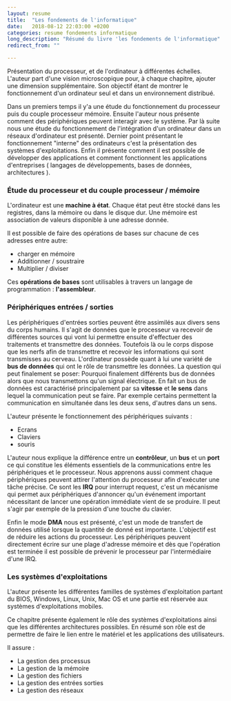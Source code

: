 ```yaml
---
layout: resume
title:  "Les fondements de l'informatique"
date:   2018-08-12 22:03:00 +0200
categories: resume fondements informatique
long_description: "Résumé du livre 'les fondements de l'informatique"
redirect_from: ""

---
```


Présentation du processeur, et de l'ordinateur à différentes échelles. L'auteur part d'une vision microscopique pour, à chaque chapitre, ajouter une dimension supplémentaire. Son objectif étant de montrer le fonctionnement d'un ordinateur seul et dans un environnement distribué.

Dans un premiers temps il y'a une étude du fonctionnement du processeur puis du couple processeur mémoire. Ensuite l'auteur nous présente comment des périphériques peuvent interagir avec le système. Par là suite nous une étude du fonctionnement de l'intégration d'un ordinateur dans un réseaux d'ordinateur est présenté. Dernier point présentant le fonctionnement "interne" des ordinateurs c'est la présentation des systèmes d'exploitations. Enfin il présente comment il est possible de développer des applications et comment fonctionnent les applications d'entreprises (  langages de développements, bases de données, architectures ).

### Étude du processeur et du couple processeur / mémoire

L'ordinateur est une **machine à état**. Chaque état peut être stocké dans les registres, dans la mémoire ou dans le disque dur. Une mémoire est association de valeurs disponible à une adresse donnée.

Il est possible de faire des opérations de bases sur chacune de ces adresses entre autre:
 - charger en mémoire
 - Additionner / soustraire
 - Multiplier / diviser


Ces **opérations de bases** sont utilisables à travers un langage de programmation : **l'assembleur**.


### Périphériques entrées / sorties

Les périphériques d'entrées sorties peuvent être assimilés aux divers sens du corps humains. Il s'agit de données que le processeur va recevoir de différentes sources qui vont lui permettre ensuite d'effectuer des traitements et transmettre des données. Toutefois là ou le corps dispose que les nerfs afin de transmettre et recevoir les informations qui sont transmisses au cerveau. L'ordinateur possède quant à lui une variété de **bus de données** qui ont le rôle de transmettre les données. La question qui peut finalement se poser: Pourquoi finalement différents bus de données alors que nous transmettons qu'un signal électrique. En fait un bus de données est caractérisé principalement par sa **vitesse** et **le sens** dans lequel la communication peut se faire. Par exemple certains permettent la communication en simultanée dans les deux sens, d'autres dans un sens.

L'auteur présente le fonctionnement des périphériques suivants :
- Ecrans
- Claviers
- souris

L'auteur nous explique la différence entre un **contrôleur**, un **bus** et un **port** ce qui constitue les éléments essentiels de la communications entre les périphériques et le processeur. Nous apprenons aussi comment chaque périphériques peuvent attirer l'attention du processeur afin d'exécuter une tâche précise. Ce sont les **IRQ** pour interrupt request, c'est un mécanisme qui permet aux périphériques d'annoncer qu'un événement important nécessitant de lancer une opération immédiate vient de se produire. Il peut s'agir par exemple de la pression d'une touche du clavier.

Enfin le mode **DMA** nous est présenté, c'est un mode de transfert de données utilisé lorsque la quantité de donné est importante. L'objectif est de réduire les actions du processeur. Les périphériques peuvent directement écrire sur une plage d'adresse mémoire et dès que l'opération est terminée il est possible de prévenir le processeur par l'intermédiaire d'une IRQ.


### Les systèmes d'exploitations

L'auteur présente les différentes familles de systèmes d'exploitation partant du BIOS, Windows, Linux, Unix, Mac OS et une partie est réservée aux systèmes d'exploitations mobiles.

Ce chapitre présente également le rôle des systèmes d'exploitations ainsi que les différentes architectures possibles. En résumé son rôle est de permettre de faire le lien entre le matériel et les applications des utilisateurs.

Il assure :
* La gestion des processus
* La gestion de la mémoire
* La gestion des fichiers
* La gestion des entrées sorties
* La gestion des réseaux
